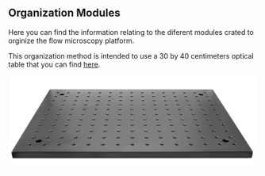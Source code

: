 ## Organization Modules 
Here you can find the information relating to the diferent modules crated to orginize the flow microscopy platform.

This organization method is intended to use a 30 by 40 centimeters optical table that you can find [here](https://es.aliexpress.com/item/1005005133684496.html?spm=a2g0o.order_list.order_list_main.145.b227194dLrgZ7B&gatewayAdapt=glo2esp).

<img src="30x40 Plate.jpg" width="600"> 

